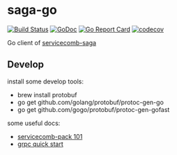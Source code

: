 # saga-go
[![Build Status](https://travis-ci.org/saga-go/saga-go.svg?branch=master)](https://travis-ci.org/saga-go/saga-go) [![GoDoc](https://godoc.org/github.com/saga-go/saga-go?status.svg)](https://godoc.org/github.com/saga-go/saga-go) [![Go Report Card](https://goreportcard.com/badge/github.com/saga-go/saga-go)](https://goreportcard.com/report/github.com/saga-go/saga-go) [![codecov](https://codecov.io/gh/saga-go/saga-go/branch/master/graph/badge.svg)](https://codecov.io/gh/saga-go/saga-go)

Go client of [servicecomb-saga](https://github.com/apache/servicecomb-pack)

## Develop

install some develop tools:

* brew install protobuf
* go get github.com/golang/protobuf/protoc-gen-go
* go get github.com/gogo/protobuf/protoc-gen-gofast

some useful docs:

* [servicecomb-pack 101](https://github.com/apache/servicecomb-pack/blob/master/README.md)
* [grpc quick start](https://grpc.io/docs/languages/go/quickstart/)
